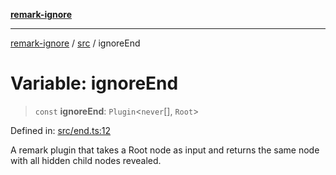 [**remark-ignore**](../../README.md)

***

[remark-ignore](../../README.md) / [src](../README.md) / ignoreEnd

# Variable: ignoreEnd

> `const` **ignoreEnd**: `Plugin`\<`never`[], `Root`\>

Defined in: [src/end.ts:12](https://github.com/Xunnamius/unified-utils/blob/cb7fc64dac3d9c7f331f6a8a6d41a910a5dc8019/packages/remark-ignore/src/end.ts#L12)

A remark plugin that takes a Root node as input and returns the same node
with all hidden child nodes revealed.
